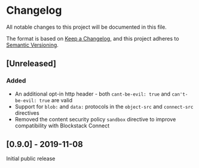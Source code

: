 # Changelog
All notable changes to this project will be documented in this file.

The format is based on [Keep a Changelog](https://keepachangelog.com/en/1.0.0/),
and this project adheres to [Semantic Versioning](https://semver.org/spec/v2.0.0.html).

## [Unreleased]

### Added
 - An additional opt-in http header - both `cant-be-evil: true` and `can't-be-evil: true` are valid
 - Support for `blob:` and `data:` protocols in the `object-src` and `connect-src` directives
 - Removed the content security policy `sandbox` directive to improve compatibility with Blockstack Connect

## [0.9.0] - 2019-11-08

Initial public release